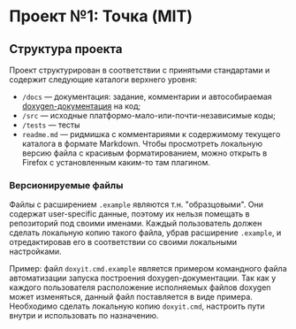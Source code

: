 ﻿Проект №1: Точка (MIT)  
=============================    

## Структура проекта

Проект структурирован в соответствии с принятыми стандартами и содержит следующие каталоги верхнего уровня:

* `/docs` — документация: задание, комментарии и автособираемая [doxygen-документация][lp_doxydoc] на код;
* `/src` — исходные платформо-мало-или-почти-независимые коды;
* `/tests` — тесты
* `readme.md` — ридмишка с комментариями к содержимому текущего каталога в формате Markdown. Чтобы просмотреть локальную версию файла с красивым форматированием, можно открыть в Firefox с установленным каким-то там плагином.

### Версионируемые файлы

Файлы с расширением `.example` являются т.н. "образцовыми". Они содержат user-specific данные, поэтому их нельзя помещать в репозиторий под своими именами. Каждый пользователь должен сделать локальную копию такого файла, убрав расширение `.example`, и отредактировав его в соответствии со своими локальными настройками.

Пример: файл `doxyit.cmd.example` является примером командного файла автоматизации запуска построения doxygen-документации. Так как у каждого пользователя расположение исполняемых файлов doxygen может изменяться, данный файл поставляется в виде примера. Необходимо сделать локальную копию `doxyit.cmd`, настроить пути внутри и использовать по назначению.


[comment]: <> (было так: [lp_doxydoc]: docs/doxydoc/readme.md, но путь надо давать относительно каталога с Doxyfile!)
[lp_doxydoc]: readme.md

